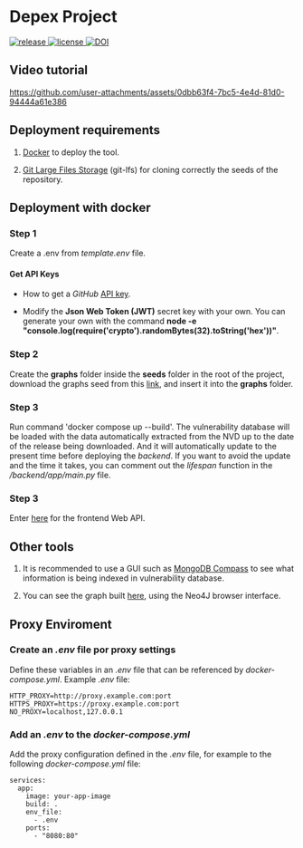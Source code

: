 # Depex Project

<p>
  <a href="https://github.com/GermanMT/depex/releases" target="_blank">
    <img src="https://img.shields.io/github/v/release/GermanMT/depex?color=green&logo=github" alt="release">
  </a>

  <a href="https://github.com/GermanMT/depex/blob/main/LICENSE.md" target="_blank">
    <img src="https://img.shields.io/github/license/GermanMT/depex?logo=gnu" alt="license">
  </a>

  <a href="https://doi.org/10.5281/zenodo.12793934">
    <img src="https://zenodo.org/badge/DOI/10.5281/zenodo.12793934.svg" alt="DOI">
  </a>
</p>

## Video tutorial

https://github.com/user-attachments/assets/0dbb63f4-7bc5-4e4d-81d0-94444a61e386

## Deployment requirements

1. [Docker](https://www.docker.com/) to deploy the tool.

2. [Git Large Files Storage](https://git-lfs.com/) (git-lfs) for cloning correctly the seeds of the repository.

## Deployment with docker

### Step 1
Create a .env from *template.env* file.

#### Get API Keys

- How to get a *GitHub* [API key](https://docs.github.com/en/authentication/keeping-your-account-and-data-secure/managing-your-personal-access-tokens).

- Modify the **Json Web Token (JWT)** secret key with your own. You can generate your own with the command **node -e "console.log(require('crypto').randomBytes(32).toString('hex'))"**.

### Step 2
Create the **graphs** folder inside the **seeds** folder in the root of the project, download the graphs seed from this [link](https://goo.su/YjuzmQ), and insert it into the **graphs** folder.

### Step 3
Run command 'docker compose up --build'. The vulnerability database will be loaded with the data automatically extracted from the NVD up to the date of the release being downloaded. And it will automatically update to the present time before deploying the *backend*. If you want to avoid the update and the time it takes, you can comment out the *lifespan* function in the */backend/app/main.py* file.

### Step 3 
Enter [here](http://0.0.0.0:3000) for the frontend Web API.

## Other tools
1. It is recommended to use a GUI such as [MongoDB Compass](https://www.mongodb.com/en/products/compass) to see what information is being indexed in vulnerability database.
   
2. You can see the graph built [here](http://0.0.0.0:7474/browser/), using the Neo4J browser interface.

## Proxy Enviroment

### Create an *.env* file por proxy settings

Define these variables in an *.env* file that can be referenced by *docker-compose.yml*. Example *.env* file:

```
HTTP_PROXY=http://proxy.example.com:port
HTTPS_PROXY=https://proxy.example.com:port
NO_PROXY=localhost,127.0.0.1
```

### Add an *.env* to the *docker-compose.yml*

Add the proxy configuration defined in the *.env* file, for example to the following *docker-compose.yml* file:

```
services:
  app:
    image: your-app-image
    build: .
    env_file:
      - .env
    ports:
      - "8080:80"
```